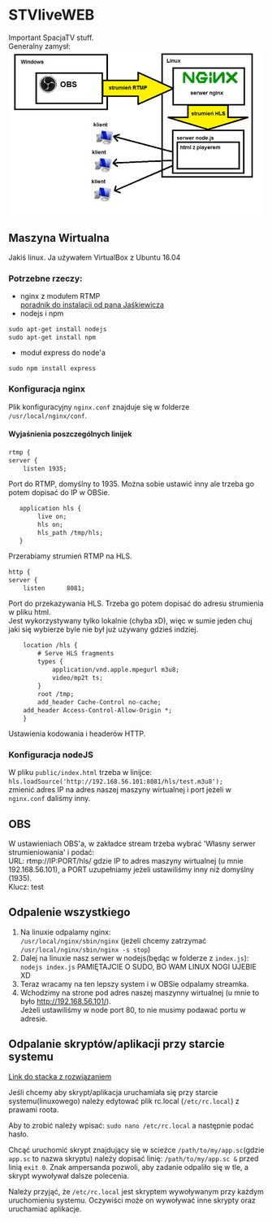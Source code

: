 # STVliveWEB
Important SpacjaTV stuff.  
Generalny zamysł:  
![alt text](https://github.com/hobitolog/STVliveWEB/blob/master/schemat.png "Schemat")

## Maszyna Wirtualna
Jakiś linux.
Ja używałem VirtualBox z Ubuntu 16.04
### Potrzebne rzeczy:
- nginx z modułem RTMP  
[poradnik do instalacji od pana Jaśkiewicza](https://obsproject.com/forum/resources/how-to-set-up-your-own-private-rtmp-server-using-nginx.50/)
- nodejs i npm  
```
sudo apt-get install nodejs  
sudo apt-get install npm
```
- moduł express do node'a
```
sudo npm install express
```

### Konfiguracja nginx
Plik konfiguracyjny `nginx.conf` znajduje się w folderze `/usr/local/nginx/conf`.  
#### Wyjaśnienia poszczególnych linijek
```
rtmp {
server {
    listen 1935;
```

   Port do RTMP, domyślny to 1935. Można sobie ustawić inny ale trzeba go potem dopisać do IP w OBSie.

```
   application hls {
        live on;
        hls on;
        hls_path /tmp/hls;
   }
```

   Przerabiamy strumień RTMP na HLS.
   
```
http {
server {
    listen      8081;
```

Port do przekazywania HLS. Trzeba go potem dopisać do adresu strumienia w pliku html.  
Jest wykorzystywany tylko lokalnie (chyba xD), więc w sumie jeden chuj jaki się wybierze byle nie był już używany gdzieś indziej. 

```
    location /hls {
        # Serve HLS fragments
        types {
            application/vnd.apple.mpegurl m3u8;
            video/mp2t ts;
        }
        root /tmp;
        add_header Cache-Control no-cache;
	add_header Access-Control-Allow-Origin *;
    }
``` 
Ustawienia kodowania i headerów HTTP.  

### Konfiguracja nodeJS

W pliku `public/index.html` trzeba w linijce:  
`hls.loadSource('http://192.168.56.101:8081/hls/test.m3u8');`  
zmienić adres IP na adres naszej maszyny wirtualnej i port jeżeli w `nginx.conf` daliśmy inny.

 
## OBS
W ustawieniach OBS'a, w zakładce stream trzeba wybrać 'Własny serwer strumieniowania' i podać:  
URL: rtmp://IP:PORT/hls/ gdzie IP to adres maszyny wirtualnej (u mnie 192.168.56.101), a PORT uzupełniamy jeżeli ustawiliśmy inny niż domyślny (1935).  
Klucz: test

## Odpalenie wszystkiego
1. Na linuxie odpalamy nginx:  
`/usr/local/nginx/sbin/nginx` (jeżeli chcemy zatrzymać `/usr/local/nginx/sbin/nginx -s stop`)  
2. Dalej na linuxie nasz serwer w nodejs(będąc w folderze z `index.js`):  
`nodejs index.js`
PAMIĘTAJCIE O SUDO, BO WAM LINUX NOGI UJEBIE XD  
3. Teraz wracamy na ten lepszy system i w OBSie odpalamy streamka.  
4. Wchodzimy na strone pod adres naszej maszynny wirtualnej (u mnie to było http://192.168.56.101/).  
Jeżeli ustawiliśmy w node port 80, to nie musimy podawać portu w adresie.

## Odpalanie skryptów/aplikacji przy starcie systemu
[Link do stacka z rozwiązaniem](https://stackoverflow.com/questions/12973777/how-to-run-a-shell-script-at-startup)

Jeśli chcemy aby skrypt/aplikacja uruchamiała się przy starcie systemu(linuxowego) należy edytować plik rc.local
(`/etc/rc.local`) z prawami roota.

Aby to zrobić należy wpisać: `sudo nano /etc/rc.local` a następnie podać hasło.

Chcąć uruchomić skrypt znajdujący się w scieżce `/path/to/my/app.sc`(gdzie `app.sc` to nazwa skryptu) należy dopisać linię:
`/path/to/my/app.sc &` przed linią `exit 0`. Znak ampersanda pozwoli, aby zadanie odpaliło się w tle, a skrypt wywoływał dalsze polecenia. 

Należy przyjąć, że `/etc/rc.local` jest skryptem wywoływanym przy każdym uruchomieniu systemu. Oczywiści może on wywoływać inne skrypty oraz uruchamiać aplikacje.
